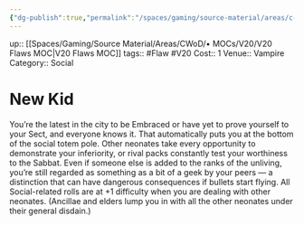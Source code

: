 ```yaml
---
{"dg-publish":true,"permalink":"/spaces/gaming/source-material/areas/c-wo-d/genre/vampire/v20/merits-and-flaws/new-kid/","dgHomeLink":true,"dgPassFrontmatter":true}
---
```


up:: [[Spaces/Gaming/Source Material/Areas/CWoD/• MOCs/V20/V20 Flaws MOC|V20 Flaws MOC]]
tags:: #Flaw #V20 
Cost:: 1
Venue:: Vampire
Category:: Social

# New Kid
You’re the latest in the city to be Embraced or have
yet to prove yourself to your Sect, and everyone knows
it. That automatically puts you at the bottom of the
social totem pole. Other neonates take every opportunity
to demonstrate your inferiority, or rival packs
constantly test your worthiness to the Sabbat. Even
if someone else is added to the ranks of the unliving,
you’re still regarded as something as a bit of a geek by
your peers — a distinction that can have dangerous
consequences if bullets start flying. All Social-related
rolls are at +1 difficulty when you are dealing with other
neonates. (Ancillae and elders lump you in with all
the other neonates under their general disdain.)